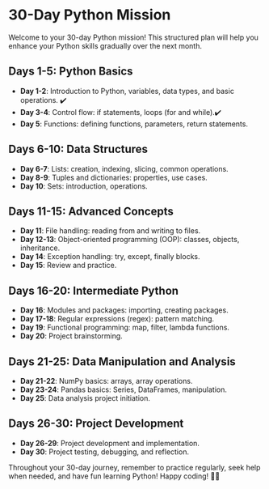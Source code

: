 # 30-Day Python Mission

Welcome to your 30-day Python mission! This structured plan will help you enhance your Python skills gradually over the next month.

## Days 1-5: Python Basics
- **Day 1-2**: Introduction to Python, variables, data types, and basic operations. ✔️
- **Day 3-4**: Control flow: if statements, loops (for and while).✔️
- **Day 5**: Functions: defining functions, parameters, return statements.

## Days 6-10: Data Structures
- **Day 6-7**: Lists: creation, indexing, slicing, common operations.
- **Day 8-9**: Tuples and dictionaries: properties, use cases.
- **Day 10**: Sets: introduction, operations.

## Days 11-15: Advanced Concepts
- **Day 11**: File handling: reading from and writing to files.
- **Day 12-13**: Object-oriented programming (OOP): classes, objects, inheritance.
- **Day 14**: Exception handling: try, except, finally blocks.
- **Day 15**: Review and practice.

## Days 16-20: Intermediate Python
- **Day 16**: Modules and packages: importing, creating packages.
- **Day 17-18**: Regular expressions (regex): pattern matching.
- **Day 19**: Functional programming: map, filter, lambda functions.
- **Day 20**: Project brainstorming.

## Days 21-25: Data Manipulation and Analysis
- **Day 21-22**: NumPy basics: arrays, array operations.
- **Day 23-24**: Pandas basics: Series, DataFrames, manipulation.
- **Day 25**: Data analysis project initiation.

## Days 26-30: Project Development
- **Day 26-29**: Project development and implementation.
- **Day 30**: Project testing, debugging, and reflection.

Throughout your 30-day journey, remember to practice regularly, seek help when needed, and have fun learning Python! Happy coding! 🐍✨
